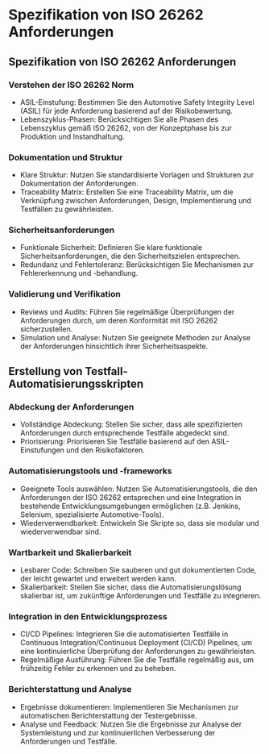 # Spezifikation von ISO 26262 Anforderungen

## Spezifikation von ISO 26262 Anforderungen

### Verstehen der ISO 26262 Norm
- ASIL-Einstufung: Bestimmen Sie den Automotive Safety Integrity Level (ASIL) für jede Anforderung basierend auf der Risikobewertung.
- Lebenszyklus-Phasen: Berücksichtigen Sie alle Phasen des Lebenszyklus gemäß ISO 26262, von der Konzeptphase bis zur Produktion und Instandhaltung.

### Dokumentation und Struktur
- Klare Struktur: Nutzen Sie standardisierte Vorlagen und Strukturen zur Dokumentation der Anforderungen.
- Traceability Matrix: Erstellen Sie eine Traceability Matrix, um die Verknüpfung zwischen Anforderungen, Design, Implementierung und Testfällen zu gewährleisten.

### Sicherheitsanforderungen
- Funktionale Sicherheit: Definieren Sie klare funktionale Sicherheitsanforderungen, die den Sicherheitszielen entsprechen.
- Redundanz und Fehlertoleranz: Berücksichtigen Sie Mechanismen zur Fehlererkennung und -behandlung.

### Validierung und Verifikation
- Reviews und Audits: Führen Sie regelmäßige Überprüfungen der Anforderungen durch, um deren Konformität mit ISO 26262 sicherzustellen.
- Simulation und Analyse: Nutzen Sie geeignete Methoden zur Analyse der Anforderungen hinsichtlich ihrer Sicherheitsaspekte.

## Erstellung von Testfall-Automatisierungsskripten

### Abdeckung der Anforderungen
- Vollständige Abdeckung: Stellen Sie sicher, dass alle spezifizierten Anforderungen durch entsprechende Testfälle abgedeckt sind.
- Priorisierung: Priorisieren Sie Testfälle basierend auf den ASIL-Einstufungen und den Risikofaktoren.

### Automatisierungstools und -frameworks
- Geeignete Tools auswählen: Nutzen Sie Automatisierungstools, die den Anforderungen der ISO 26262 entsprechen und eine Integration in bestehende Entwicklungsumgebungen ermöglichen (z.B. Jenkins, Selenium, spezialisierte Automotive-Tools).
- Wiederverwendbarkeit: Entwickeln Sie Skripte so, dass sie modular und wiederverwendbar sind.

### Wartbarkeit und Skalierbarkeit
- Lesbarer Code: Schreiben Sie sauberen und gut dokumentierten Code, der leicht gewartet und erweitert werden kann.
- Skalierbarkeit: Stellen Sie sicher, dass die Automatisierungslösung skalierbar ist, um zukünftige Anforderungen und Testfälle zu integrieren.

### Integration in den Entwicklungsprozess
- CI/CD Pipelines: Integrieren Sie die automatisierten Testfälle in Continuous Integration/Continuous Deployment (CI/CD) Pipelines, um eine kontinuierliche Überprüfung der Anforderungen zu gewährleisten.
- Regelmäßige Ausführung: Führen Sie die Testfälle regelmäßig aus, um frühzeitig Fehler zu erkennen und zu beheben.

### Berichterstattung und Analyse
- Ergebnisse dokumentieren: Implementieren Sie Mechanismen zur automatischen Berichterstattung der Testergebnisse.
- Analyse und Feedback: Nutzen Sie die Ergebnisse zur Analyse der Systemleistung und zur kontinuierlichen Verbesserung der Anforderungen und Testfälle.